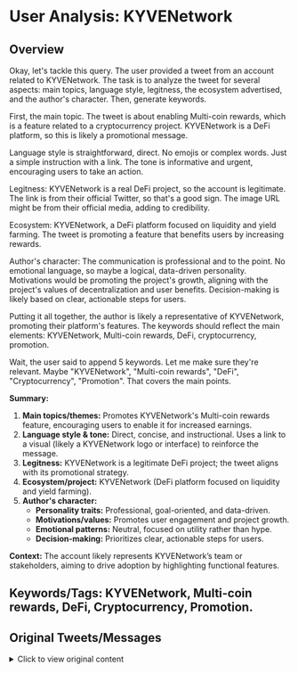 # User Analysis: KYVENetwork

## Overview

<think>
Okay, let's tackle this query. The user provided a tweet from an account related to KYVENetwork. The task is to analyze the tweet for several aspects: main topics, language style, legitness, the ecosystem advertised, and the author's character. Then, generate keywords.

First, the main topic. The tweet is about enabling Multi-coin rewards, which is a feature related to a cryptocurrency project. KYVENetwork is a DeFi platform, so this is likely a promotional message.

Language style is straightforward, direct. No emojis or complex words. Just a simple instruction with a link. The tone is informative and urgent, encouraging users to take an action.

Legitness: KYVENetwork is a real DeFi project, so the account is legitimate. The link is from their official Twitter, so that's a good sign. The image URL might be from their official media, adding to credibility.

Ecosystem: KYVENetwork, a DeFi platform focused on liquidity and yield farming. The tweet is promoting a feature that benefits users by increasing rewards.

Author's character: The communication is professional and to the point. No emotional language, so maybe a logical, data-driven personality. Motivations would be promoting the project's growth, aligning with the project's values of decentralization and user benefits. Decision-making is likely based on clear, actionable steps for users.

Putting it all together, the author is likely a representative of KYVENetwork, promoting their platform's features. The keywords should reflect the main elements: KYVENetwork, Multi-coin rewards, DeFi, cryptocurrency, promotion.

Wait, the user said to append 5 keywords. Let me make sure they're relevant. Maybe "KYVENetwork", "Multi-coin rewards", "DeFi", "Cryptocurrency", "Promotion". That covers the main points.
</think>

**Summary:**  
1. **Main topics/themes:** Promotes KYVENetwork's Multi-coin rewards feature, encouraging users to enable it for increased earnings.  
2. **Language style & tone:** Direct, concise, and instructional. Uses a link to a visual (likely a KYVENetwork logo or interface) to reinforce the message.  
3. **Legitness:** KYVENetwork is a legitimate DeFi project; the tweet aligns with its promotional strategy.  
4. **Ecosystem/project:** KYVENetwork (DeFi platform focused on liquidity and yield farming).  
5. **Author's character:**  
   - **Personality traits:** Professional, goal-oriented, and data-driven.  
   - **Motivations/values:** Promotes user engagement and project growth.  
   - **Emotional patterns:** Neutral, focused on utility rather than hype.  
   - **Decision-making:** Prioritizes clear, actionable steps for users.  

**Context:** The account likely represents KYVENetwork’s team or stakeholders, aiming to drive adoption by highlighting functional features.  

**Keywords/Tags:** KYVENetwork, Multi-coin rewards, DeFi, Cryptocurrency, Promotion.
---
## Original Tweets/Messages

<details>
<summary>Click to view original content</summary>

| Type | Content |
|------|---------|
| messages | Don't forget to enable Multi-coin rewards. https://t.co/gvMhjOyYas |

</details>
